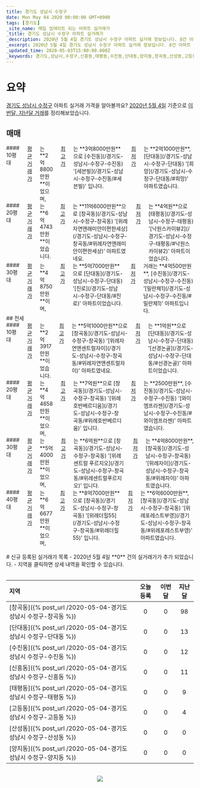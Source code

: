 ```yaml
---
title: 경기도 성남시 수정구
date: Mon May 04 2020 00:00:00 GMT+0900
tags: [경기도]
_site_name: 매일 업데이트 되는 아파트 실거래가
_title: 경기도 성남시 수정구 아파트 실거래가
_description: 2020년 5월 4일 경기도 성남시 수정구 아파트 실거래 정보입니다. 8건 아파트 정보가 있습니다.
_excerpt: 2020년 5월 4일 경기도 성남시 수정구 아파트 실거래 정보입니다. 8건 아파트 정보가 있습니다.
_updated_time: 2020-05-03T15:00:00.000Z
_keywords: 경기도,성남시,수정구,신흥동,태평동,수진동,단대동,양지동,창곡동,산성동,고등동
---
```



# 요약
<ins>경기도 성남시 수정구</ins> 아파트 실거래 가격을 알아볼까요? <ins>2020년 5월 4일</ins> 기준으로 <ins>이번달, 지난달 거래</ins>를 정리해보았습니다.

## 매매
<div class="container">
<div class="six columns" markdown="1">
#### 10평대
<ins>평균 거래가</ins>는 **2억8800만원**이었으며, <ins>최고가</ins>는 **3억8000만원**으로 [수진동](/경기도-성남시-수정구-수진동) '[세븐빌](/경기도-성남시-수정구-수진동/#세븐빌)' 입니다. <ins>최저가</ins>는 **2억1000만원**, [단대동](/경기도-성남시-수정구-단대동) '[희망](/경기도-성남시-수정구-단대동/#희망)' 아파트였습니다.
</div>
<div class="six columns" markdown="1">
#### 20평대
<ins>평균 거래가</ins>는 **6억4743만원**이었습니다. <ins>최고가</ins>는 **11억6000만원**으로 [창곡동](/경기도-성남시-수정구-창곡동) '[위례자연앤래미안이편한세상](/경기도-성남시-수정구-창곡동/#위례자연앤래미안이편한세상)' 아파트였네요. <ins>최저가</ins>는 **4억원**으로 [태평동](/경기도-성남시-수정구-태평동) '[낙원스카이뷰2](/경기도-성남시-수정구-태평동/#낙원스카이뷰2)' 아파트이었습니다.
</div>
</div>
<div class="container">
<div class="twelve columns" markdown="1">
#### 30평대
<ins>평균 거래가</ins>는 **4억8750만원**이며, <ins>최고가</ins>는 **5억7000만원**으로 [단대동](/경기도-성남시-수정구-단대동) '[진로](/경기도-성남시-수정구-단대동/#진로)' 아파트이었습니다. <ins>최저가</ins> 거래는 **4억500만원**, [수진동](/경기도-성남시-수정구-수진동) '[밀란체1](/경기도-성남시-수정구-수진동/#밀란체1)' 아파트입니다.
</div>
</div>
## 전세
<div class="container">
<div class="six columns" markdown="1">
#### 10평대
<ins>평균 거래가</ins>는 **2억3917만원**이었습니다. <ins>최고가</ins>는 **5억1000만원**으로 [창곡동](/경기도-성남시-수정구-창곡동) '[위례자연앤센트럴자이](/경기도-성남시-수정구-창곡동/#위례자연앤센트럴자이)' 아파트였네요. <ins>최저가</ins>는 **1억원**으로 [단대동](/경기도-성남시-수정구-단대동) '[선경논골](/경기도-성남시-수정구-단대동/#선경논골)' 아파트이었습니다.
</div>
<div class="six columns" markdown="1">
#### 20평대
<ins>평균 거래가</ins>는 **4억4658만원**이었으며, <ins>최고가</ins>는 **7억원**으로 [창곡동](/경기도-성남시-수정구-창곡동) '[위례호반베르디움](/경기도-성남시-수정구-창곡동/#위례호반베르디움)' 입니다. <ins>최저가</ins>는 **2500만원**, [수진동](/경기도-성남시-수정구-수진동) '[와이엠프라젠](/경기도-성남시-수정구-수진동/#와이엠프라젠)' 아파트였습니다.
</div>
</div>
<div class="container">
<div class="six columns" markdown="1">
#### 30평대
<ins>평균 거래가</ins>는 **5억4000만원**이었으며, <ins>최고가</ins>는 **6억원**으로 [창곡동](/경기도-성남시-수정구-창곡동) '[위례센트럴 푸르지오](/경기도-성남시-수정구-창곡동/#위례센트럴푸르지오)' 입니다. <ins>최저가</ins>는 **4억8000만원**, [창곡동](/경기도-성남시-수정구-창곡동) '[위례자이](/경기도-성남시-수정구-창곡동/#위례자이)' 아파트였습니다.
</div>
<div class="six columns" markdown="1">
#### 40평대
<ins>평균 거래가</ins>는 **6억6677만원**이었으며, <ins>최고가</ins>는 **8억7000만원**으로 [창곡동](/경기도-성남시-수정구-창곡동) '[위례더힐55](/경기도-성남시-수정구-창곡동/#위례더힐55)' 입니다. <ins>최저가</ins>는 **6억6000만원**, [창곡동](/경기도-성남시-수정구-창곡동) '[위례포레스트부영](/경기도-성남시-수정구-창곡동/#위례포레스트부영)' 아파트였습니다.
</div>
</div>


<br>
# 신규 등록된 실거래가 목록
- 2020년 5월 4일 **0** 건의 실거래가가 추가 되었습니다.
- 지역을 클릭하면 상세 내역을 확인할 수 있습니다.
<br><br>

| 지역 | 오늘 등록 | 이번달 | 지난달 |
|:---|:---:|:---:|:---:|
| [창곡동]({% post_url /2020-05-04-경기도 성남시 수정구-창곡동 %}) | 0 | 0 | 98|
| [단대동]({% post_url /2020-05-04-경기도 성남시 수정구-단대동 %}) | 0 | 0 | 13|
| [수진동]({% post_url /2020-05-04-경기도 성남시 수정구-수진동 %}) | 0 | 0 | 12|
| [신흥동]({% post_url /2020-05-04-경기도 성남시 수정구-신흥동 %}) | 0 | 0 | 11|
| [태평동]({% post_url /2020-05-04-경기도 성남시 수정구-태평동 %}) | 0 | 0 | 9|
| [고등동]({% post_url /2020-05-04-경기도 성남시 수정구-고등동 %}) | 0 | 0 | 4|
| [산성동]({% post_url /2020-05-04-경기도 성남시 수정구-산성동 %}) | 0 | 0 | 0|
| [양지동]({% post_url /2020-05-04-경기도 성남시 수정구-양지동 %}) | 0 | 0 | 0|

<p align="center"><br><img src="https://via.placeholder.com/700x120"><br></p>
